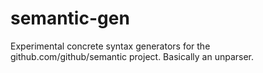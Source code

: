 # semantic-gen

Experimental concrete syntax generators for the github.com/github/semantic project.
Basically an unparser.
